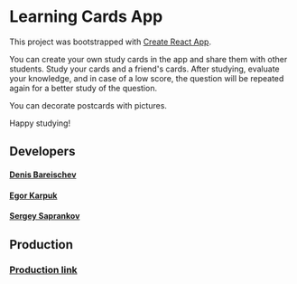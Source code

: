 # Learning Cards App

This project was bootstrapped with [Create React App](https://github.com/facebook/create-react-app).

You can create your own study cards in the app and share them with other students.
Study your cards and a friend's cards. After studying, evaluate your knowledge, and in case of a low score, the question
will be repeated again for a better study of the question.

You can decorate postcards with pictures.

Happy studying!

## Developers

#### [Denis Bareischev](https://t.me/denbarabraza)
#### [Egor Karpuk](https://t.me/Pikadorius)
#### [Sergey Saprankov ](https://t.me/sergeysaprankov)

## Production

### [Production link ](https://denbarabraza.github.io/learn_together)

